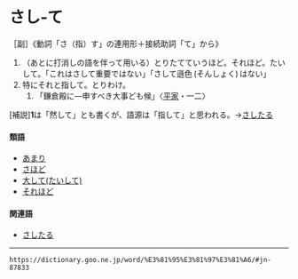 # さし‐て

［副］《動詞「さ（指）す」の連用形＋接続助詞「て」から》
1.  （あとに打消しの語を伴って用いる）とりたてていうほど。それほど。たいして。「これはさして重要ではない」「さして遜色 (そんしょく) はない」
2.  特にそれと指して。とりわけ。    
    1.  「鎌倉殿に―申すべき大事ども候」〈[平家](https://dictionary.goo.ne.jp/word/%E5%B9%B3%E5%AE%B6%E7%89%A9%E8%AA%9E/#jn-198120)・一二〉
        

\[補説\]**1**は「然して」とも書くが、語源は「指して」と思われる。→[さしたる](https://dictionary.goo.ne.jp/word/%E3%81%95%E3%81%97%E3%81%9F%E3%82%8B/#jn-87796)

#### 類語

-   [あまり](https://dictionary.goo.ne.jp/word/%E4%BD%99%E3%82%8A_%28%E3%81%82%E3%81%BE%E3%82%8A%29/#jn-6483)
-   [さほど](https://dictionary.goo.ne.jp/word/%E7%84%B6%E7%A8%8B/#jn-89185)
-   [大して(たいして)](https://dictionary.goo.ne.jp/word/%E5%A4%A7%E3%81%97%E3%81%A6/#jn-133320)
-   [それほど](https://dictionary.goo.ne.jp/word/%E5%85%B6%E3%82%8C%E7%A8%8B/#jn-131808)

#### 関連語

-   [さしたる](https://dictionary.goo.ne.jp/word/%E3%81%95%E3%81%97%E3%81%9F%E3%82%8B/#jn-87796)

---
`https://dictionary.goo.ne.jp/word/%E3%81%95%E3%81%97%E3%81%A6/#jn-87833`